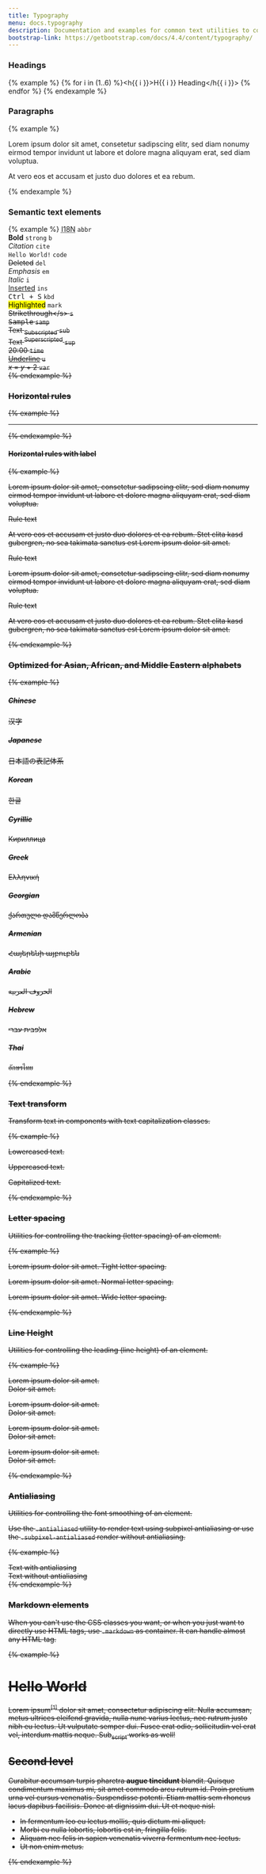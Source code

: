 ```yaml
---
title: Typography
menu: docs.typography
description: Documentation and examples for common text utilities to control alignment, wrapping, weight, and more.
bootstrap-link: https://getbootstrap.com/docs/4.4/content/typography/
---
```


### Headings

{% example %}
{% for i in (1..6) %}<h{{ i }}>H{{ i }} Heading</h{{ i }}>
{% endfor %}
{% endexample %}

### Paragraphs

{% example %}
<p>Lorem ipsum dolor sit amet, consetetur sadipscing elitr, sed diam nonumy eirmod tempor invidunt ut labore et dolore magna aliquyam erat, sed diam voluptua.</p>
<p>At vero eos et accusam et justo duo dolores et ea rebum.</p>
{% endexample %}

### Semantic text elements

{% example %}
<abbr title="Internationalization">I18N</abbr><hide> <code class="ml-2">abbr</code><br /></hide>
<strong>Bold</strong><hide> <code class="ml-2">strong</code> <code>b</code><br /></hide>
<cite>Citation</cite><hide> <code class="ml-2">cite</code><br /></hide>
<code>Hello World!</code><hide> <code class="ml-2">code</code><br /></hide>
<del>Deleted</del><hide> <code class="ml-2">del</code><br /></hide>
<em>Emphasis</em><hide> <code class="ml-2">em</code><br /></hide>
<i>Italic</i><hide> <code class="ml-2">i</code><br /></hide>
<ins>Inserted</ins><hide> <code class="ml-2">ins</code><br /></hide>
<kbd>Ctrl + S</kbd><hide> <code class="ml-2">kbd</code><br /></hide>
<mark>Highlighted</mark><hide> <code class="ml-2">mark</code><br /></hide>
<s>Strikethrough</s<hide>> <code class="ml-2">s</code><br /></hide>
<samp>Sample</samp><hide> <code class="ml-2">samp</code><br /></hide>
Text <sub>Subscripted</sub><hide> <code class="ml-2">sub</code><br /></hide>
Text <sup>Superscripted</sup><hide> <code class="ml-2">sup</code><br /></hide>
<time>20:00</time><hide> <code class="ml-2">time</code><br /></hide>
<u>Underline</u><hide> <code class="ml-2">u</code><br /></hide>
<var>x</var> = <var>y</var> + 2<hide> <code class="ml-2">var</code><br /></hide>
{% endexample %}

### Horizontal rules

{% example %}
<hr> 
{% endexample %}

#### Horizontal rules with label

{% example %}
<p>
  Lorem ipsum dolor sit amet, consetetur sadipscing elitr, sed diam nonumy eirmod tempor invidunt ut labore et dolore magna aliquyam erat, sed diam voluptua.
</p>
<div class="hr-text">
  <span>Rule text</span>
</div>
<p>
  At vero eos et accusam et justo duo dolores et ea rebum. Stet clita kasd gubergren, no sea takimata sanctus est Lorem ipsum dolor sit amet.
</p>
<div class="hr-text hr-text-center">
  <span>Rule text</span>
</div>
<p>
  Lorem ipsum dolor sit amet, consetetur sadipscing elitr, sed diam nonumy eirmod tempor invidunt ut labore et dolore magna aliquyam erat, sed diam voluptua.
</p>
<div class="hr-text hr-text-right">
  <span>Rule text</span>
</div>
<p>
  At vero eos et accusam et justo duo dolores et ea rebum. Stet clita kasd gubergren, no sea takimata sanctus est Lorem ipsum dolor sit amet.
</p>
{% endexample %}


### Optimized for Asian, African, and Middle Eastern alphabets

{% example %}
<h5>Chinese</h5>
<p>汉字</p>

<h5>Japanese</h5>
<p>日本語の表記体系</p>

<h5>Korean</h5>
<p>한글</p>

<h5>Cyrillic</h5>
<p>Кириллица</p>

<h5>Greek</h5>
<p>Eλληνική</p>

<h5>Georgian</h5>
<p>ქართული დამწერლობა</p>

<h5>Armenian</h5>
<p>Հայերենի այբուբեն</p>

<h5>Arabic</h5>
<p>الحروف العربية</p>

<h5>Hebrew</h5>
<p>אלפבית עברי</p>

<h5>Thai</h5>
<p>อักษรไทย</p>
{% endexample %}

### Text transform

Transform text in components with text capitalization classes.

{% example %}
<p class="text-lowercase">Lowercased text.</p>
<p class="text-uppercase">Uppercased text.</p>
<p class="text-capitalize">Capitalized text.</p>
{% endexample %}

### Letter spacing

Utilities for controlling the tracking (letter spacing) of an element.

{% example %}
<p class="tracking-tight">Lorem ipsum dolor sit amet. Tight letter spacing.</p>
<p class="tracking-normal">Lorem ipsum dolor sit amet. Normal letter spacing.</p>
<p class="tracking-wide">Lorem ipsum dolor sit amet. Wide letter spacing.</p>
{% endexample %}

### Line Height

Utilities for controlling the leading (line height) of an element.

{% example %}
<p class="leading-none">Lorem ipsum dolor sit amet.<br>Dolor sit amet.</p>
<p class="leading-tight">Lorem ipsum dolor sit amet.<br>Dolor sit amet.</p>
<p class="leading-normal">Lorem ipsum dolor sit amet.<br>Dolor sit amet.</p>
<p class="leading-loose">Lorem ipsum dolor sit amet.<br>Dolor sit amet.</p>
{% endexample %}

### Antialiasing

Utilities for controlling the font smoothing of an element.

Use the `.antialiased` utility to render text using subpixel antialiasing or use the `.subpixel-antialiased` render without antialiasing.

{% example %}
<div class="antialiased">Text with antialiasing</div>
<div class="subpixel-antialiased">Text without antialiasing</div>
{% endexample %}

### Markdown elements

When you can't use the CSS classes you want, or when you just want to directly use HTML tags, use `.markdown` as container. It can handle almost any HTML tag.

{% example %}
<div class="markdown">
   <h1>Hello World</h1>
   <p>Lorem ipsum<sup><a>[1]</a></sup> dolor sit amet, consectetur adipiscing elit. Nulla accumsan, metus ultrices eleifend gravida, nulla nunc varius lectus, nec rutrum justo nibh eu lectus. Ut vulputate semper dui. Fusce erat odio, sollicitudin vel erat vel, interdum mattis neque. Sub<sub>script</sub> works as well!</p>
   <h2>Second level</h2>
   <p>Curabitur accumsan turpis pharetra <strong>augue tincidunt</strong> blandit. Quisque condimentum maximus mi, sit amet commodo arcu rutrum id. Proin pretium urna vel cursus venenatis. Suspendisse potenti. Etiam mattis sem rhoncus lacus dapibus facilisis. Donec at dignissim dui. Ut et neque nisl.</p>
   <ul>
      <li>In fermentum leo eu lectus mollis, quis dictum mi aliquet.</li>
      <li>Morbi eu nulla lobortis, lobortis est in, fringilla felis.</li>
      <li>Aliquam nec felis in sapien venenatis viverra fermentum nec lectus.</li>
      <li>Ut non enim metus.</li>
   </ul>
</div>
{% endexample %}

